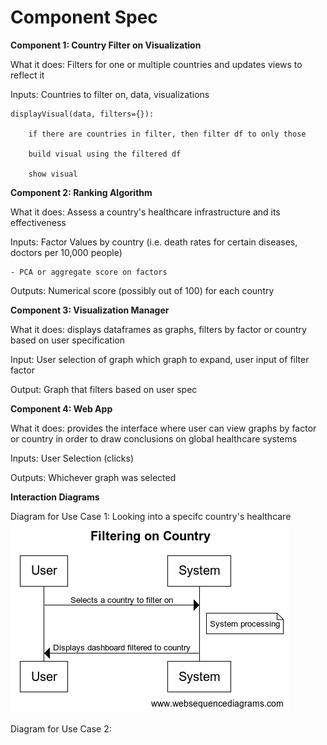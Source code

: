 # Component Spec

**Component 1: Country Filter on Visualization**

What it does: Filters for one or multiple countries and updates views to reflect it

Inputs: Countries to filter on, data, visualizations

    displayVisual(data, filters={}):

        if there are countries in filter, then filter df to only those

        build visual using the filtered df
        
        show visual

**Component 2: Ranking Algorithm**

What it does: Assess a country's healthcare infrastructure and its effectiveness

Inputs: Factor Values by country (i.e. death rates for certain diseases, doctors per 10,000 people)

    - PCA or aggregate score on factors

Outputs: Numerical score (possibly out of 100) for each country

**Component 3: Visualization Manager**

What it does: displays dataframes as graphs, filters by factor or country based on user specification

Input: User selection of graph which graph to expand, user input of filter factor

Output: Graph that filters based on user spec

**Component 4: Web App**

What it does: provides the interface where user can view graphs by factor or country in order to draw conclusions on global healthcare systems

Inputs: User Selection (clicks)

Outputs: Whichever graph was selected

**Interaction Diagrams**

Diagram for Use Case 1: Looking into a specifc country's healthcare
![Component1](comp1.png)

Diagram for Use Case 2:




